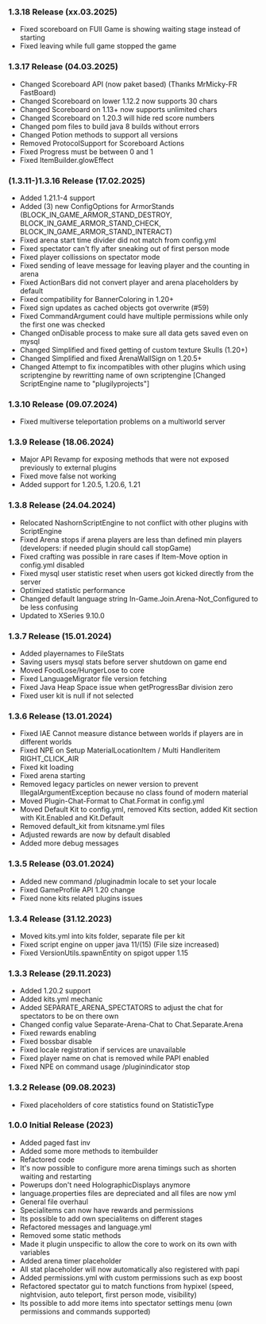 ### 1.3.18 Release (xx.03.2025)
* Fixed scoreboard on FUll Game is showing waiting stage instead of starting
* Fixed leaving while full game stopped the game

### 1.3.17 Release (04.03.2025)
* Changed Scoreboard API (now paket based) (Thanks MrMicky-FR FastBoard)
* Changed Scoreboard on lower 1.12.2 now supports 30 chars
* Changed Scoreboard on 1.13+ now supports unlimited chars
* Changed Scoreboard on 1.20.3 will hide red score numbers
* Changed pom files to build java 8 builds without errors
* Changed Potion methods to support all versions
* Removed ProtocolSupport for Scoreboard Actions
* Fixed Progress must be between 0 and 1
* Fixed ItemBuilder.glowEffect

### (1.3.11-)1.3.16 Release (17.02.2025)
* Added 1.21.1-4 support
* Added (3) new ConfigOptions for ArmorStands (BLOCK_IN_GAME_ARMOR_STAND_DESTROY, BLOCK_IN_GAME_ARMOR_STAND_CHECK, BLOCK_IN_GAME_ARMOR_STAND_INTERACT)
* Fixed arena start time divider did not match from config.yml
* Fixed spectator can't fly after sneaking out of first person mode
* Fixed player collissions on spectator mode
* Fixed sending of leave message for leaving player and the counting in arena
* Fixed ActionBars did not convert player and arena placeholders by default
* Fixed compatibility for BannerColoring in 1.20+
* Fixed sign updates as cached objects got overwrite (#59)
* Fixed CommandArgument could have multiple permissions while only the first one was checked
* Changed onDisable process to make sure all data gets saved even on mysql
* Changed Simplified and fixed getting of custom texture Skulls (1.20+)
* Changed Simplified and fixed ArenaWallSign on 1.20.5+
* Changed Attempt to fix incompatibles with other plugins which using scriptengine by rewritting name of own scriptengine [Changed ScriptEngine name to "plugilyprojects"]

### 1.3.10 Release (09.07.2024)
* Fixed multiverse teleportation problems on a multiworld server 

### 1.3.9 Release (18.06.2024)
* Major API Revamp for exposing methods that were not exposed previously to external plugins
* Fixed move false not working
* Added support for 1.20.5, 1.20.6, 1.21

### 1.3.8 Release (24.04.2024)
* Relocated NashornScriptEngine to not conflict with other plugins with ScriptEngine
* Fixed Arena stops if arena players are less than defined min players (developers: if needed plugin should call stopGame)
* Fixed crafting was possible in rare cases if Item-Move option in config.yml disabled
* Fixed mysql user statistic reset when users got kicked directly from the server
* Optimized statistic performance
* Changed default language string In-Game.Join.Arena-Not_Configured to be less confusing
* Updated to XSeries 9.10.0

### 1.3.7 Release (15.01.2024)
* Added playernames to FileStats
* Saving users mysql stats before server shutdown on game end
* Moved FoodLose/HungerLose to core
* Fixed LanguageMigrator file version fetching
* Fixed Java Heap Space issue when getProgressBar division zero
* Fixed user kit is null if not selected

### 1.3.6 Release (13.01.2024)
* Fixed IAE Cannot measure distance between worlds if players are in different worlds
* Fixed NPE on Setup MaterialLocationItem / Multi Handleritem RIGHT_CLICK_AIR
* Fixed kit loading
* Fixed arena starting
* Removed legacy particles on newer version to prevent IllegalArgumentException because no class found of modern material
* Moved Plugin-Chat-Format to Chat.Format in config.yml
* Moved Default Kit to config.yml, removed Kits section, added Kit section with Kit.Enabled and Kit.Default
* Removed default_kit from kitsname.yml files
* Adjusted rewards are now by default disabled
* Added more debug messages

### 1.3.5 Release (03.01.2024)
* Added new command /pluginadmin locale <locale> to set your locale
* Fixed GameProfile API 1.20 change
* Fixed none kits related plugins issues

### 1.3.4 Release (31.12.2023)
* Moved kits.yml into kits folder, separate file per kit
* Fixed script engine on upper java 11/(15) (File size increased)
* Fixed VersionUtils.spawnEntity on spigot upper 1.15

### 1.3.3 Release (29.11.2023)
* Added 1.20.2 support
* Added kits.yml mechanic
* Added SEPARATE_ARENA_SPECTATORS to adjust the chat for spectators to be on there own
* Changed config value Separate-Arena-Chat to Chat.Separate.Arena
* Fixed rewards enabling
* Fixed bossbar disable
* Fixed locale registration if services are unavailable
* Fixed player name on chat is removed while PAPI enabled
* Fixed NPE on command usage /pluginindicator stop

### 1.3.2 Release (09.08.2023)
* Fixed placeholders of core statistics found on StatisticType

### 1.0.0 Initial Release (2023)
* Added paged fast inv
* Added some more methods to itembuilder
* Refactored code
* It's now possible to configure more arena timings such as shorten waiting and restarting
* Powerups don't need HolographicDisplays anymore
* language.properties files are depreciated and all files are now yml
* General file overhaul
* Specialitems can now have rewards and permissions
* Its possible to add own specialitems on different stages
* Refactored messages and language.yml
* Removed some static methods
* Made it plugin unspecific to allow the core to work on its own with variables
* Added arena timer placeholder
* All stat placeholder will now automatically also registered with papi
* Added permissions.yml with custom permissions such as exp boost
* Refactored spectator gui to match functions from hypixel
  (speed, nightvision, auto teleport, first person mode, visibility)
* Its possible to add more items into spectator settings menu (own permissions and commands supported)
